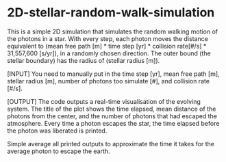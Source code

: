 # 2D-stellar-random-walk-simulation

This is a simple 2D simulation that simulates the random walking motion of the photons in a star.
With every step, each photon moves the distance equivalent to (mean free path [m] * time step [yr] * collision rate[#/s] * 31,557,600 [s/yr]), in a randomly chosen direction. 
The outer bound (the stellar boundary) has the radius of (stellar radius [m]).

[INPUT]
You need to manually put in the time step [yr], mean free path [m], stellar radius [m], number of photons too simulate [#], and collision rate [#/s].

[OUTPUT]
The code outputs a real-time visualisation of the evolving system.
The title of the plot shows the time elapsed, mean distance of the photons from the center, and the number of photons that had escaped the atmosphere. Every time a photon escapes the star, the time elapsed before the photon was liberated is printed. 

Simple average all printed outputs to approximate the time it takes for the average photon to escape the earth.
